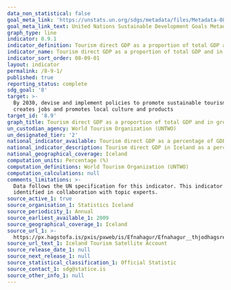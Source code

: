 ```yaml
---
data_non_statistical: false
goal_meta_link: 'https://unstats.un.org/sdgs/metadata/files/Metadata-08-09-01.pdf'
goal_meta_link_text: United Nations Sustainable Development Goals Metadata (PDF 526 KB)
graph_type: line
indicator: 8.9.1
indicator_definition: Tourism direct GDP as a proportion of total GDP and in growth rate
indicator_name: Tourism direct GDP as a proportion of total GDP and in growth rate
indicator_sort_order: 08-09-01
layout: indicator
permalink: /8-9-1/
published: true
reporting_status: complete
sdg_goal: '8'
target: >-
  By 2030, devise and implement policies to promote sustainable tourism that
  creates jobs and promotes local culture and products
target_id: '8.9'
graph_title: Tourism direct GDP as a proportion of total GDP and in growth rate
un_custodian_agency: World Tourism Organization (UNTWO)
un_designated_tier: '2'
national_indicator_available: Tourism direct GDP as a percentage of GDP
national_indicator_description: Tourism direct GDP in Iceland as a percentage of GDP
national_geographical_coverage: Iceland
computation_units: Percentage (%)
computation_definitions: World Tourism Organization (UNTWO)
computation_calculations: null
comments_limitations: >-
  Data follows the UN specification for this indicator. This indicator has been
  identified in collaboration with topic experts.
source_active_1: true
source_organisation_1: Statistics Iceland
source_periodicity_1: Annual
source_earliest_available_1: 2009
source_geographical_coverage_1: Iceland
source_url_1: >-
  https://px.hagstofa.is/pxis/pxweb/is/Efnahagur/Efnahagur__thjodhagsreikningar__ferdathjonustureikningar__ferdathjonustureikningar/SAM08008.px
source_url_text_1: Iceland Tourism Satellite Account
source_release_date_1: null
source_next_release_1: null
source_statistical_classification_1: Official Statistic
source_contact_1: sdg@statice.is
source_other_info_1: null
---
```

